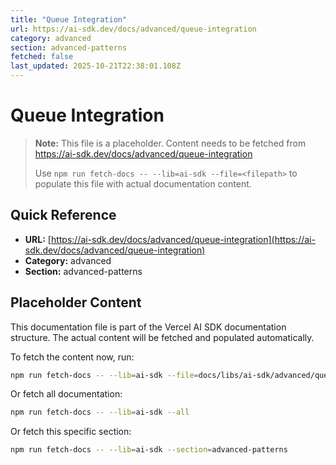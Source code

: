 ```yaml
---
title: "Queue Integration"
url: https://ai-sdk.dev/docs/advanced/queue-integration
category: advanced
section: advanced-patterns
fetched: false
last_updated: 2025-10-21T22:38:01.108Z
---
```


# Queue Integration

> **Note:** This file is a placeholder. Content needs to be fetched from https://ai-sdk.dev/docs/advanced/queue-integration
>
> Use `npm run fetch-docs -- --lib=ai-sdk --file=<filepath>` to populate this file with actual documentation content.

## Quick Reference

- **URL:** [https://ai-sdk.dev/docs/advanced/queue-integration](https://ai-sdk.dev/docs/advanced/queue-integration)
- **Category:** advanced
- **Section:** advanced-patterns

## Placeholder Content

This documentation file is part of the Vercel AI SDK documentation structure.
The actual content will be fetched and populated automatically.

To fetch the content now, run:

```bash
npm run fetch-docs -- --lib=ai-sdk --file=docs/libs/ai-sdk/advanced/queue-integration.md
```

Or fetch all documentation:

```bash
npm run fetch-docs -- --lib=ai-sdk --all
```

Or fetch this specific section:

```bash
npm run fetch-docs -- --lib=ai-sdk --section=advanced-patterns
```
